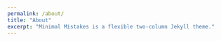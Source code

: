 ```yaml
---
permalink: /about/
title: "About"
excerpt: "Minimal Mistakes is a flexible two-column Jekyll theme."
---
```


